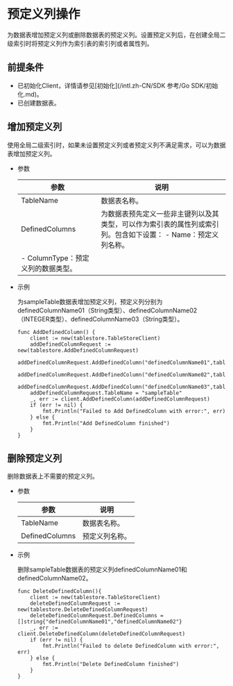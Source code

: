 # 预定义列操作

为数据表增加预定义列或删除数据表的预定义列。设置预定义列后，在创建全局二级索引时将预定义列作为索引表的索引列或者属性列。

## 前提条件

-   已初始化Client，详情请参见[初始化](/intl.zh-CN/SDK 参考/Go SDK/初始化.md)。
-   已创建数据表。

## 增加预定义列

使用全局二级索引时，如果未设置预定义列或者预定义列不满足需求，可以为数据表增加预定义列。

-   参数

    |参数|说明|
    |--|--|
    |TableName|数据表名称。|
    |DefinedColumns|为数据表预先定义一些非主键列以及其类型，可以作为索引表的属性列或索引列。包含如下设置：    -   Name：预定义列名称。
    -   ColumnType：预定义列的数据类型。 |

-   示例

    为sampleTable数据表增加预定义列，预定义列分别为definedColumnName01（String类型）、definedColumnName02（INTEGER类型）、definedColumnName03（String类型）。

    ```
    func AddDefinedColumn() {
        client := new(tablestore.TableStoreClient)
        addDefinedColumnRequest := new(tablestore.AddDefinedColumnRequest)
        addDefinedColumnRequest.AddDefinedColumn("definedColumnName01",tablestore.DefinedColumn_STRING)
        addDefinedColumnRequest.AddDefinedColumn("definedColumnName02",tablestore.DefinedColumn_INTEGER)
        addDefinedColumnRequest.AddDefinedColumn("definedColumnName03",tablestore.DefinedColumn_STRING)
        addDefinedColumnRequest.TableName = "sampleTable"
        _, err := client.AddDefinedColumn(addDefinedColumnRequest)
        if (err != nil) {
            fmt.Println("Failed to Add DefinedColumn with error:", err)
        } else {
            fmt.Println("Add DefinedColumn finished")
        }
    }
    ```


## 删除预定义列

删除数据表上不需要的预定义列。

-   参数

    |参数|说明|
    |--|--|
    |TableName|数据表名称。|
    |DefinedColumns|预定义列名称。|

-   示例

    删除sampleTable数据表的预定义列definedColumnName01和definedColumnName02。

    ```
    func DeleteDefinedColumn(){
        client := new(tablestore.TableStoreClient)
        deleteDefinedColumnRequest := new(tablestore.DeleteDefinedColumnRequest)
        deleteDefinedColumnRequest.DefinedColumns = []string{"definedColumnName01","definedColumnName02"}
        _, err := client.DeleteDefinedColumn(deleteDefinedColumnRequest)
        if (err != nil) {
            fmt.Println("Failed to delete DefinedColumn with error:", err)
        } else {
            fmt.Println("Delete DefinedColumn finished")
        }
    }
    ```


